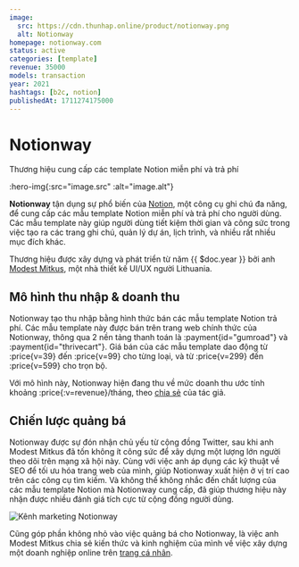 ```yaml
---
image:
  src: https://cdn.thunhap.online/product/notionway.png
  alt: Notionway
homepage: notionway.com
status: active
categories: [template]
revenue: 35000
models: transaction
year: 2021
hashtags: [b2c, notion]
publishedAt: 1711274175000
---
```


# Notionway

Thương hiệu cung cấp các template Notion miễn phí và trả phí

:hero-img{:src="image.src" :alt="image.alt"}

__Notionway__ tận dụng sự phổ biến của [Notion](https://www.notion.so/), một công cụ ghi chú đa năng, để cung cấp các mẫu template Notion miễn phí và trả phí cho người dùng. Các mẫu template này giúp người dùng tiết kiệm thời gian và công sức trong việc tạo ra các trang ghi chú, quản lý dự án, lịch trình, và nhiều rất nhiều mục đích khác.

Thương hiệu được xây dựng và phát triển từ năm {{ $doc.year }} bởi anh [Modest Mitkus](https://twitter.com/ModestMitkus), một nhà thiết kế UI/UX người Lithuania.

## Mô hình thu nhập & doanh thu

Notionway tạo thu nhập bằng hình thức bán các mẫu template Notion trả phí. Các mẫu template này được bán trên trang web chính thức của Notionway, thông qua 2 nền tảng thanh toán là :payment{id="gumroad"} và :payment{id="thrivecart"}. Giá bán của các mẫu template dao động từ :price{v=39} đến :price{v=99} cho từng loại, và từ :price{v=299} đến :price{v=599} cho trọn bộ.

Với mô hình này, Notionway hiện đang thu về mức doanh thu ước tính khoảng :price{:v=revenue}/tháng, theo [chia sẻ](https://www.modestmitkus.com/products/create-once-sell-forever#:~:text=you%20my%20framework%20on%20how%20to-,build%20a%20%2435k/month%20digital%20product%20business,-from%20scratch.) của tác giả.

## Chiến lược quảng bá

Notionway được sự đón nhận chủ yếu từ cộng đồng Twitter, sau khi anh Modest Mitkus đã tốn không ít công sức để xây dựng một lượng lớn người theo dõi trên mạng xã hội này. Cùng với việc anh áp dụng các kỹ thuật về SEO để tối ưu hóa trang web của mình, giúp Notionway xuất hiện ở vị trí cao trên các công cụ tìm kiếm. Và không thể không nhắc đến chất lượng của các mẫu template Notion mà Notionway cung cấp, đã giúp thương hiệu này nhận được nhiều đánh giá tích cực từ cộng đồng người dùng.

![Kênh marketing Notionway](https://cdn.thunhap.online/product/notionway+channels.png)

Cũng góp phần không nhỏ vào việc quảng bá cho Notionway, là việc anh Modest Mitkus chia sẻ kiến thức và kinh nghiệm của mình về việc xây dựng một doanh nghiệp online trên [trang cá nhân](https://www.modestmitkus.com/).
